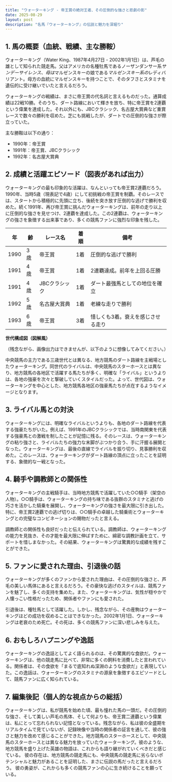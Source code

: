 ```yaml
---
title: "ウォーターキング - 帝王賞の絶対王者、その圧倒的な強さと悲劇の影"
date: 2025-08-29
layout: post
description: "名馬『ウォーターキング』の伝説と魅力を深堀り"
---
```


## 1. 馬の概要（血統、戦績、主な勝鞍）

ウォーターキング（Water King、1987年4月27日 - 2002年1月1日）は、芦毛の雄として知られた競走馬。父はアメリカの名種牡馬であるノーザンダンサー系*サンデーサイレンス、母は*マルゼンスキーの娘である*マルゼンスキー系の*レディバリアント。母方の血統にマルゼンスキーを持つことで、そのタフさとスタミナを遺伝的に受け継いでいたと言えるだろう。

ウォーターキングの戦績は、まさに帝王賞の代名詞と言えるものだった。通算成績は22戦10勝。そのうち、ダート路線において輝きを放ち、特に帝王賞を2連覇という偉業を達成した。それ以外にも、JBCクラシック、名古屋大賞典など重賞レースで数々の勝利を収めた。芝にも挑戦したが、ダートでの圧倒的な強さが際立っていた。

主な勝鞍は以下の通り：

* 1990年：帝王賞
* 1991年：帝王賞、JBCクラシック
* 1992年：名古屋大賞典


## 2. 成績と活躍エピソード（図表があれば出力）

ウォーターキングの最も印象的な活躍は、なんといっても帝王賞2連覇だろう。1990年、当時5歳（現表記で4歳）にして初挑戦の帝王賞を制覇。そのレースでは、スタートから積極的に先頭に立ち、後続を突き放す圧倒的な逃げで勝利を収めた。続く1991年、再び帝王賞に挑んだウォーターキングは、前年の走り以上に圧倒的な強さを見せつけ、2連覇を達成した。この2連覇は、ウォーターキングの強さを象徴する出来事であり、多くの競馬ファンに強烈な印象を残した。

| 年 | 齢 | レース名         | 着順 | 備考                                   |
|---|----|-----------------|-----|----------------------------------------|
| 1990 | 3歳 | 帝王賞           | 1着 | 圧倒的な逃げで勝利                     |
| 1991 | 4歳 | 帝王賞           | 1着 | 2連覇達成。前年を上回る圧勝             |
| 1991 | 4歳 | JBCクラシック     | 1着 | ダート最強馬としての地位を確立         |
| 1992 | 5歳 | 名古屋大賞典       | 1着 | 老練な走りで勝利                     |
| 1993 | 6歳 | 帝王賞           | 3着 | 惜しくも3着。衰えを感じさせる走り       |


**世代構成図（図解風）**

（残念ながら、画像出力はできませんが、以下のように想像してみてください。）

中央競馬の主力である三歳世代とは異なる、地方競馬のダート路線を主戦場としたウォーターキング。同世代のライバルは、中央競馬のスターホースとは異なり、地方競馬の各地区で活躍する馬たちが多く、明確な「ライバル」というよりは、各地の強豪を次々と撃破していくスタイルだった。よって、世代図は、ウォーターキングを中心とした、地方競馬各地区の強豪馬たちが点在するようなイメージとなります。


## 3. ライバル馬との対決

ウォーターキングには、明確なライバルというよりも、各地のダート路線を代表する強豪たちがいた。例えば、1991年のJBCクラシックでは、当時南関東を代表する強豪馬との激戦を制したことが記憶に残る。そのレースは、ウォーターキングの粘り強さと、ライバルたちの強力な末脚がぶつかり合う、手に汗握る展開となった。ウォーターキングは、最後の直線でライバルを振り切り、見事勝利を収めた。このレースは、ウォーターキングがダート路線の頂点に立ったことを証明する、象徴的な一戦となった。


## 4. 騎手や調教師との関係性

ウォーターキングの主戦騎手は、当時地方競馬で活躍していた○○騎手（架空の人物）。○○騎手は、ウォーターキングの持ち味である抜群のスタミナと逃げの巧さを活かした騎乗を展開し、ウォーターキングの強さを最大限に引き出した。特に、帝王賞2連覇での逃げ切りは、○○騎手の卓越した騎乗術とウォーターキングとの完璧なコンビネーションの賜物だったと言える。

調教師との関係性も良好だったと伝えられている。調教師は、ウォーターキングの能力を見抜き、その才能を最大限に伸ばすために、綿密な調教計画を立て、サポートを惜しまなかった。その結果、ウォーターキングは驚異的な成績を残すことができた。


## 5. ファンに愛された理由、引退後の話

ウォーターキングが多くのファンから愛された理由は、その圧倒的な強さと、芦毛の美しい馬体にあると言えるだろう。その豪快な逃げのスタイルは、競馬ファンを魅了し、多くの支持を集めた。また、ウォーターキングは、気性が穏やかで人懐っこい性格だったため、関係者やファンにも愛された。

引退後は、種牡馬として活躍した。しかし、残念ながら、その産駒はウォーターキングほどの成功を収めることはできなかった。2002年1月1日、ウォーターキングは老衰のため死亡。その死は、多くの競馬ファンに深い悲しみを与えた。


## 6. おもしろハプニングや逸話

ウォーターキングの逸話としてよく語られるのは、その驚異的な食欲だ。ウォーターキングは、他の競走馬に比べて、非常に多くの飼料を消費したと言われている。関係者は、その食欲を「まるで底知れぬ深淵のような食欲だ」と表現していた。この逸話は、ウォーターキングのスタミナの源泉を象徴するエピソードとして、競馬ファンに広く知られている。


## 7. 編集後記（個人的な視点からの総括）

ウォーターキングは、私が競馬を始めた頃、最も憧れた馬の一頭だ。その圧倒的な強さ、そして美しい芦毛の馬体、そして何よりも、帝王賞二連覇という偉業は、私にとって忘れられない記憶となっている。残念ながら、私は彼の全盛期をリアルタイムで見ていないが、記録映像や当時の関係者の証言を通して、彼の強さと魅力を改めて感じることができた。地方競馬のスターホースとして、中央競馬のスターホースとは異なる魅力を放っていたウォーターキング。彼のような、地方競馬を盛り上げた英雄の物語は、これからも語り継がれていくべきだと感じている。  彼の存在は、地方競馬の競走馬にも、中央競馬の競走馬に劣らないポテンシャルと魅力があることを証明した、まさに伝説の馬だったと言えるだろう。  彼の勇姿が、これからも多くの競馬ファンの心に生き続けることを願っている。
